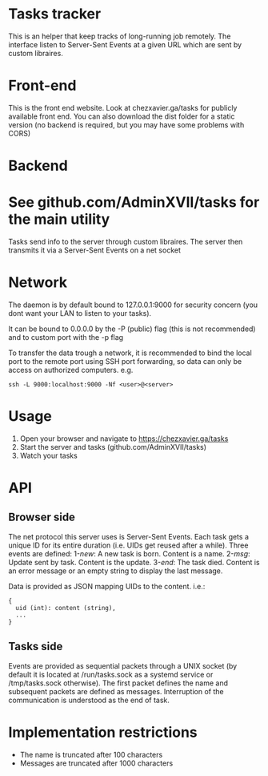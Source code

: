 # Tasks tracker

This is an helper that keep tracks of long-running job remotely.
The interface listen to Server-Sent Events at a given URL which are sent by custom libraires.

# Front-end
This is the front end website. Look at chezxavier.ga/tasks for publicly available front end. You can also download the dist folder for a static version (no backend is required, but you may have some problems with CORS)

# Backend
See github.com/AdminXVII/tasks for the main utility
=======
Tasks send info to the server through custom libraires. The server then transmits it via a Server-Sent Events on a net socket

# Network
The daemon is by default bound to 127.0.0.1:9000 for security concern (you dont want your LAN to listen to your tasks).

It can be bound to 0.0.0.0 by the -P (public) flag (this is not recommended) and to custom port with the -p flag

To transfer the data trough a network, it is recommended to bind the local port to the remote port using SSH port forwarding, so data can only be access on authorized computers.
e.g.

    ssh -L 9000:localhost:9000 -Nf <user>@<server>

# Usage

 1. Open your browser and navigate to https://chezxavier.ga/tasks
 2. Start the server and tasks (github.com/AdminXVII/tasks)
 3. Watch your tasks

# API
## Browser side
The net protocol this server uses is Server-Sent Events. Each task gets a unique ID for its entire duration (i.e. UIDs get reused after a while).
Three events are defined:
1-*new*: A new task is born. Content is a name.
2-*msg*: Update sent by task. Content is the update.
3-*end*: The task died. Content is an error message or an empty string to display the last message.

Data is provided as JSON mapping UIDs to the content. i.e.:

    {
      uid (int): content (string),
      ...
    }

## Tasks side
Events are provided as sequential packets through a UNIX socket (by default it is located at /run/tasks.sock as a systemd service or /tmp/tasks.sock otherwise). The first packet defines the name and subsequent packets are defined as messages. Interruption of the communication is understood as the end of task.

# Implementation restrictions
 - The name is truncated after 100 characters
 - Messages are truncated after 1000 characters
